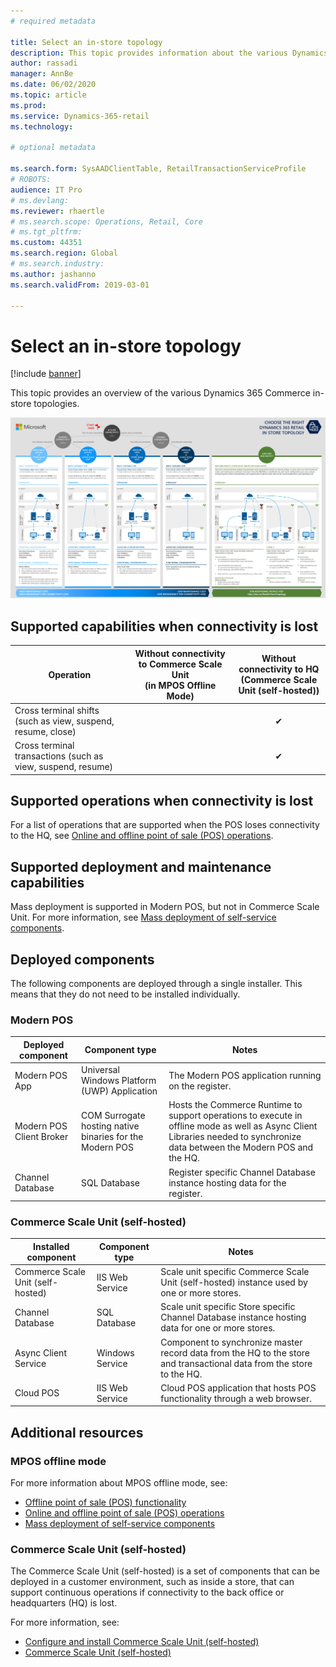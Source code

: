 ```yaml
---
# required metadata

title: Select an in-store topology
description: This topic provides information about the various Dynamics 365 Commerce in-store topologies.
author: rassadi
manager: AnnBe
ms.date: 06/02/2020
ms.topic: article
ms.prod: 
ms.service: Dynamics-365-retail
ms.technology: 

# optional metadata

ms.search.form: SysAADClientTable, RetailTransactionServiceProfile
# ROBOTS: 
audience: IT Pro
# ms.devlang: 
ms.reviewer: rhaertle
# ms.search.scope: Operations, Retail, Core
# ms.tgt_pltfrm: 
ms.custom: 44351
ms.search.region: Global
# ms.search.industry: 
ms.author: jashanno
ms.search.validFrom: 2019-03-01

---
```


# Select an in-store topology

[!include [banner](../../includes/banner.md)]

This topic provides an overview of the various Dynamics 365 Commerce in-store topologies. 

<a href="https://docs.microsoft.com/dynamics365/unified-operations/retail/dev-itpro/media/channel/instore/topology.jpg" rel="some text">![Choose the right store topology](media/CHANNEL/INSTORE/Topology.jpg)</a>

## Supported capabilities when connectivity is lost
| Operation | Without connectivity to Commerce Scale Unit<br>(in MPOS Offline Mode) | Without connectivity to HQ<br>(Commerce Scale Unit (self-hosted)) |
| --- | :-: | :-: |
| Cross terminal shifts (such as view, suspend, resume, close) | | ✔ | 
| Cross terminal transactions (such as view, suspend, resume)  | | ✔ |

## Supported operations when connectivity is lost
For a list of operations that are supported when the POS loses connectivity to the HQ, see [Online and offline point of sale (POS) operations](https://docs.microsoft.com/dynamics365/unified-operations/retail/pos-operations).

## Supported deployment and maintenance capabilities
Mass deployment is supported in Modern POS, but not in Commerce Scale Unit. For more information, see [Mass deployment of self-service components](https://docs.microsoft.com/dynamics365/unified-operations/retail/dev-itpro/retail-mass-deployment).

## Deployed components
The following components are deployed through a single installer. This means that they do not need to be installed individually.

### Modern POS
| Deployed component | Component type | Notes |
| --- | --- | --- |
| Modern POS App | Universal Windows Platform (UWP) Application | The Modern POS application running on the register. |
| Modern POS Client Broker | COM Surrogate hosting native binaries for the Modern POS | Hosts the Commerce Runtime to support operations to execute in offline mode as well as Async Client Libraries needed to synchronize data between the Modern POS and the HQ. | 
| Channel Database | SQL Database | Register specific Channel Database instance hosting data for the register.

### Commerce Scale Unit (self-hosted)
| Installed component | Component type | Notes |
| --- | --- | --- |
| Commerce Scale Unit (self-hosted) | IIS Web Service | Scale unit specific Commerce Scale Unit (self-hosted) instance used by one or more stores. |
| Channel Database | SQL Database | Scale unit specific Store specific Channel Database instance hosting data for one or more stores. |
| Async Client Service | Windows Service | Component to synchronize master record data from the HQ to the store and transactional data from the store to the HQ. |
| Cloud POS | IIS Web Service | Cloud POS application that hosts POS functionality through a web browser. |

## Additional resources
### MPOS offline mode
For more information about MPOS offline mode, see:
- [Offline point of sale (POS) functionality](https://docs.microsoft.com/dynamics365/unified-operations/retail/pos-offline-functionality)
- [Online and offline point of sale (POS) operations](https://docs.microsoft.com/dynamics365/unified-operations/retail/pos-operations)
- [Mass deployment of self-service components](https://docs.microsoft.com/dynamics365/unified-operations/retail/dev-itpro/retail-mass-deployment)

### Commerce Scale Unit (self-hosted)
The Commerce Scale Unit (self-hosted) is a set of components that can be deployed in a customer environment, such as inside a store, that can support continuous operations if connectivity to the back office or headquarters (HQ) is lost. 

For more information, see:
- [Configure and install Commerce Scale Unit (self-hosted)](https://docs.microsoft.com/dynamics365/unified-operations/retail/dev-itpro/retail-store-scale-unit-configuration-installation)
- [Commerce Scale Unit (self-hosted)](https://docs.microsoft.com/dynamics365/unified-operations/retail/dev-itpro/retail-store-system-begin)
